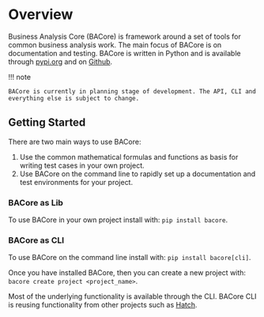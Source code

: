 # Overview
Business Analysis Core (BACore) is framework around a set of tools for common business analysis work. The main focus of BACore is on documentation and testing. BACore is written in Python and is available through [pypi.org](https://pypi.org/project/bacore/) and on [Github](https://github.com/bacoredev/bacore).

!!! note

    BACore is currently in planning stage of development. The API, CLI and everything else is subject to change.

## Getting Started
There are two main ways to use BACore:

1. Use the common mathematical formulas and functions as basis for writing test cases in your own project.
2. Use BACore on the command line to rapidly set up a documentation and test environments for your project.

### BACore as Lib
To use BACore in your own project install with: `pip install bacore`.

### BACore as CLI
To use BACore on the command line install with: `pip install bacore[cli]`.

Once you have installed BACore, then you can create a new project with: `bacore create project <project_name>`.

Most of the underlying functionality is available through the CLI. BACore CLI is reusing functionality from other
projects such as [Hatch](https://github.com/pypa/hatch).
